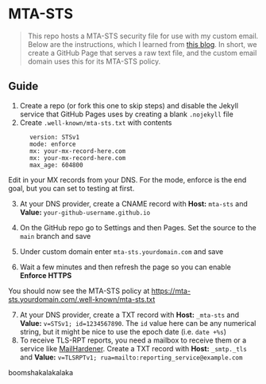 # MTA-STS

> This repo hosts a MTA-STS security file for use with my custom email. Below are the instructions, which I learned from [this blog](https://emailsecurity.blog/hosting-your-mta-sts-policy-using-github-pages
). In short, we create a GitHub Page that serves a raw text file, and the custom email domain uses this for its MTA-STS policy.

## Guide

1. Create a repo (or fork this one to skip steps) and disable the Jekyll service that GitHub Pages uses by creating a blank `.nojekyll` file
2. Create `.well-known/mta-sts.txt` with contents
```
      version: STSv1
      mode: enforce
      mx: your-mx-record-here.com
      mx: your-mx-record-here.com
      max_age: 604800
```
Edit in your MX records from your DNS. For the mode, enforce is the end goal, but you can set to testing at first.

3. At your DNS provider, create a CNAME record with **Host:** `mta-sts` and **Value:** `your-github-username.github.io`

4. On the GitHub repo go to Settings and then Pages. Set the source to the `main` branch and save

5. Under custom domain enter `mta-sts.yourdomain.com` and save

6. Wait a few minutes and then refresh the page so you can enable **Enforce HTTPS**

You should now see the MTA-STS policy at https://mta-sts.yourdomain.com/.well-known/mta-sts.txt

7. At your DNS provider, create a TXT record with **Host:** `_mta-sts` and **Value:** `v=STSv1; id=1234567890`. The `id` value here can be any numerical string, but it might be nice to use the epoch date (i.e. `date +%s`)
8. To receive TLS-RPT reports, you need a mailbox to receive them or a service like [MailHardener](mailhardener.com). Create a TXT record with **Host:** `_smtp._tls` and **Value:** `v=TLSRPTv1; rua=mailto:reporting_service@example.com`

boomshakalakalaka
